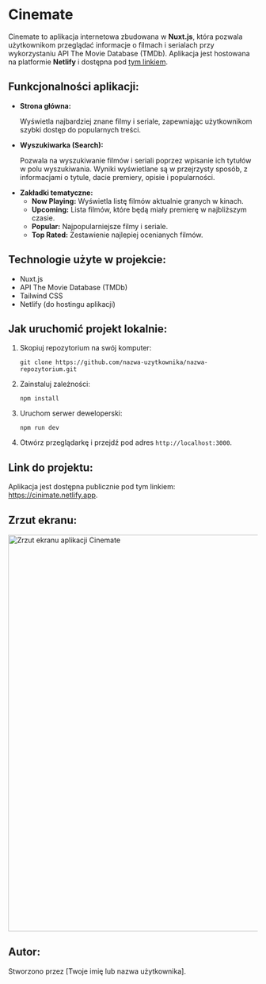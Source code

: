 <h1>Cinemate</h1>
<p>
    Cinemate to aplikacja internetowa zbudowana w <strong>Nuxt.js</strong>, która pozwala użytkownikom przeglądać informacje o filmach i serialach przy wykorzystaniu API The Movie Database (TMDb). 
    Aplikacja jest hostowana na platformie <strong>Netlify</strong> i dostępna pod 
    <a href="https://cinimate.netlify.app" target="_blank">tym linkiem</a>.
</p>

<h2>Funkcjonalności aplikacji:</h2>
<ul>
    <li>
        <strong>Strona główna:</strong>
        <p>Wyświetla najbardziej znane filmy i seriale, zapewniając użytkownikom szybki dostęp do popularnych treści.</p>
    </li>
    <li>
        <strong>Wyszukiwarka (Search):</strong>
        <p>Pozwala na wyszukiwanie filmów i seriali poprzez wpisanie ich tytułów w polu wyszukiwania. Wyniki wyświetlane są w przejrzysty sposób, z informacjami o tytule, dacie premiery, opisie i popularności.</p>
    </li>
    <li>
        <strong>Zakładki tematyczne:</strong>
        <ul>
            <li><strong>Now Playing:</strong> Wyświetla listę filmów aktualnie granych w kinach.</li>
            <li><strong>Upcoming:</strong> Lista filmów, które będą miały premierę w najbliższym czasie.</li>
            <li><strong>Popular:</strong> Najpopularniejsze filmy i seriale.</li>
            <li><strong>Top Rated:</strong> Zestawienie najlepiej ocenianych filmów.</li>
        </ul>
    </li>
</ul>

<h2>Technologie użyte w projekcie:</h2>
<ul>
    <li>Nuxt.js</li>
    <li>API The Movie Database (TMDb)</li>
    <li>Tailwind CSS</li>
    <li>Netlify (do hostingu aplikacji)</li>
</ul>

<h2>Jak uruchomić projekt lokalnie:</h2>
<ol>
    <li>Skopiuj repozytorium na swój komputer:
        <pre><code>git clone https://github.com/nazwa-uzytkownika/nazwa-repozytorium.git</code></pre>
    </li>
    <li>Zainstaluj zależności:
        <pre><code>npm install</code></pre>
    </li>
    <li>Uruchom serwer deweloperski:
        <pre><code>npm run dev</code></pre>
    </li>
    <li>Otwórz przeglądarkę i przejdź pod adres <code>http://localhost:3000</code>.</li>
</ol>

<h2>Link do projektu:</h2>
<p>
    Aplikacja jest dostępna publicznie pod tym linkiem: 
    <a href="https://cinimate.netlify.app" target="_blank">https://cinimate.netlify.app</a>.
</p>

<h2>Zrzut ekranu:</h2>
<p>
    <img src="URL_DO_ZDJECIA" alt="Zrzut ekranu aplikacji Cinemate" width="800">
</p>

<h2>Autor:</h2>
<p>
    Stworzono przez [Twoje imię lub nazwa użytkownika].
</p>
